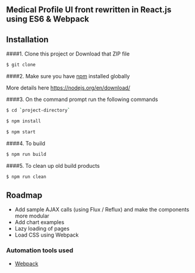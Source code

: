 ## Medical Profile UI front rewritten in React.js using ES6 & Webpack

## Installation
####1. Clone this project or Download that ZIP file

```sh
$ git clone 
```

####2.  Make sure you have [npm](https://www.npmjs.org/) installed globally

More details here
https://nodejs.org/en/download/

####3. On the command prompt run the following commands

```sh
$ cd `project-directory`
```
```sh
$ npm install
```
```sh
$ npm start
```

####4. To build
```sh
$ npm run build
```

####5. To clean up old build products
```sh
$ npm run clean
```

## Roadmap

- Add sample AJAX calls (using Flux / Reflux) and make the components more modular
- Add chart examples
- Lazy loading of pages
- Load CSS using Webpack


### Automation tools used
- [Webpack](https://webpack.github.io/)
